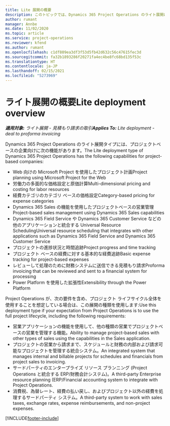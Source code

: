 ```yaml
---
title: Lite 展開の概要
description: このトピックでは、Dynamics 365 Project Operations のライト展開について情報を提供します。
author: rumant
manager: Annbe
ms.date: 11/02/2020
ms.topic: article
ms.service: project-operations
ms.reviewer: kfend
ms.author: rumant
ms.openlocfilehash: c1df809ea3df3f53d5fb42d632c56c47615fec3d
ms.sourcegitcommit: fa32b1893286f20271fa4ec4be8fc68bd135f53c
ms.translationtype: HT
ms.contentlocale: ja-JP
ms.lasthandoff: 02/15/2021
ms.locfileid: "5273969"
---
```

# <a name="lite-deployment-overview"></a><span data-ttu-id="c287c-103">ライト展開の概要</span><span class="sxs-lookup"><span data-stu-id="c287c-103">Lite deployment overview</span></span>

<span data-ttu-id="c287c-104">_**適用対象:** ライト展開 - 見積もり請求の取引_</span><span class="sxs-lookup"><span data-stu-id="c287c-104">_**Applies To:** Lite deployment - deal to proforma invoicing_</span></span>

<span data-ttu-id="c287c-105">Dynamics 365 Project Operations のライト展開タイプには、プロジェクトベースの企業向けに次の機能があります。</span><span class="sxs-lookup"><span data-stu-id="c287c-105">The Lite deployment type of Dynamics 365 Project Operations has the following capabilities for project-based companies:</span></span>

- <span data-ttu-id="c287c-106">Web 向けの Microsoft Project を使用したプロジェクト計画</span><span class="sxs-lookup"><span data-stu-id="c287c-106">Project planning using Microsoft Project for the Web</span></span>
- <span data-ttu-id="c287c-107">労働力の多面的な価格設定と原価計算</span><span class="sxs-lookup"><span data-stu-id="c287c-107">Multi-dimensional pricing and costing for labor resources</span></span>
- <span data-ttu-id="c287c-108">経費カテゴリのカテゴリ ベースの価格設定</span><span class="sxs-lookup"><span data-stu-id="c287c-108">Category-based pricing for expense categories</span></span>
- <span data-ttu-id="c287c-109">Dynamics 365 Sales の機能を使用したプロジェクトベースの営業管理</span><span class="sxs-lookup"><span data-stu-id="c287c-109">Project-based sales management using Dynamics 365 Sales capabilities</span></span>
- <span data-ttu-id="c287c-110">Dynamics 365 Field Service や Dynamics 365 Customer Service などの他のアプリケーションと統合する Universal Resource Scheduling</span><span class="sxs-lookup"><span data-stu-id="c287c-110">Universal resource scheduling that integrates with other applications such as Dynamics 365 Field Service and Dynamics 365 Customer Service</span></span>
- <span data-ttu-id="c287c-111">プロジェクトの進捗状況と時間追跡</span><span class="sxs-lookup"><span data-stu-id="c287c-111">Project progress and time tracking</span></span>
- <span data-ttu-id="c287c-112">プロジェクト ベースの経費に対する基本的な経費追跡</span><span class="sxs-lookup"><span data-stu-id="c287c-112">Basic expense tracking for project-based expenses</span></span>
- <span data-ttu-id="c287c-113">レビューして処理のために財務システムに送信できる見積もり請求</span><span class="sxs-lookup"><span data-stu-id="c287c-113">Proforma invoicing that can be reviewed and sent to a financial system for processing</span></span>
- <span data-ttu-id="c287c-114">Power Platform を使用した拡張性</span><span class="sxs-lookup"><span data-stu-id="c287c-114">Extensibility through the Power Platform</span></span>

<span data-ttu-id="c287c-115">Project Operations が、次の要件を含め、プロジェクト ライフサイクル全体を使用することを想定している場合は、この展開の種類を使用します:</span><span class="sxs-lookup"><span data-stu-id="c287c-115">Use this deployment type if your expectation from Project Operations is to use the full project lifecycle, including the following requirements:</span></span>

- <span data-ttu-id="c287c-116">営業アプリケーションの機能を使用して、他の種類の営業でプロジェクトベースの営業を管理する機能。</span><span class="sxs-lookup"><span data-stu-id="c287c-116">Ability to manage project-based sales with other types of sales using the capabilities in the Sales application.</span></span>
- <span data-ttu-id="c287c-117">プロジェクトの営業から請求まで、スケジュールと財務の内部および請求可能なプロジェクトを管理する統合システム。</span><span class="sxs-lookup"><span data-stu-id="c287c-117">An integrated system that manages internal and billable projects for schedules and financials from project sales to invoicing.</span></span>
- <span data-ttu-id="c287c-118">サードパーティのエンタープライズ リソース プランニング (Project Operations と統合する ERP/財務会計システム)。</span><span class="sxs-lookup"><span data-stu-id="c287c-118">A third-party Enterprise resource planning (ERP/Financial accounting system to integrate with Project Operations.</span></span>
- <span data-ttu-id="c287c-119">消費税、為替レート、経費の払い戻し、およびプロジェクト以外の経費を処理するサードパーティ システム。</span><span class="sxs-lookup"><span data-stu-id="c287c-119">A third-party system to work with sales taxes, exchange rates, expense reimbursements, and non-project expenses.</span></span>


[!INCLUDE[footer-include](../includes/footer-banner.md)]
